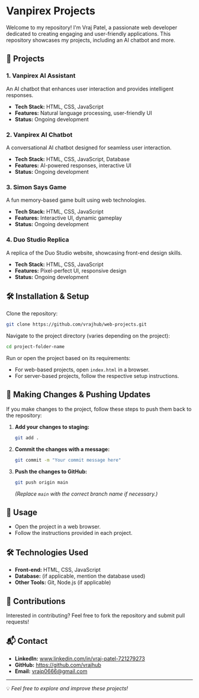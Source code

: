# Vanpirex Projects

Welcome to my repository! I'm Vraj Patel, a passionate web developer dedicated to creating engaging and user-friendly applications. This repository showcases my projects, including an AI chatbot and more.

## 🚀 Projects

### 1. **Vanpirex AI Assistant**

An AI chatbot that enhances user interaction and provides intelligent responses.

- **Tech Stack:** HTML, CSS, JavaScript
- **Features:** Natural language processing, user-friendly UI
- **Status:** Ongoing development

### 2. **Vanpirex AI Chatbot**

A conversational AI chatbot designed for seamless user interaction.

- **Tech Stack:** HTML, CSS, JavaScript, Database
- **Features:** AI-powered responses, interactive UI
- **Status:** Ongoing development

### 3. **Simon Says Game**

A fun memory-based game built using web technologies.

- **Tech Stack:** HTML, CSS, JavaScript
- **Features:** Interactive UI, dynamic gameplay
- **Status:** Ongoing development

### 4. **Duo Studio Replica**

A replica of the Duo Studio website, showcasing front-end design skills.

- **Tech Stack:** HTML, CSS, JavaScript
- **Features:** Pixel-perfect UI, responsive design
- **Status:** Ongoing development

## 🛠️ Installation & Setup

Clone the repository:

```sh
git clone https://github.com/vrajhub/web-projects.git
```

Navigate to the project directory (varies depending on the project):

```sh
cd project-folder-name
```

Run or open the project based on its requirements:
- For web-based projects, open `index.html` in a browser.
- For server-based projects, follow the respective setup instructions.

## 🚀 Making Changes & Pushing Updates

If you make changes to the project, follow these steps to push them back to the repository:

1. **Add your changes to staging:**
   ```sh
   git add .
   ```

2. **Commit the changes with a message:**
   ```sh
   git commit -m "Your commit message here"
   ```

3. **Push the changes to GitHub:**
   ```sh
   git push origin main
   ```
   *(Replace `main` with the correct branch name if necessary.)*

## 📜 Usage

- Open the project in a web browser.
- Follow the instructions provided in each project.

## 🛠️ Technologies Used

- **Front-end:** HTML, CSS, JavaScript
- **Database:** (if applicable, mention the database used)
- **Other Tools:** Git, Node.js (if applicable)

## 🤝 Contributions

Interested in contributing? Feel free to fork the repository and submit pull requests!

## 📬 Contact

- **LinkedIn:** www.linkedin.com/in/vraj-patel-721279273
- **GitHub:** https://github.com/vrajhub
- **Email:** vrajp0666@gmail.com

---

💡 *Feel free to explore and improve these projects!*


